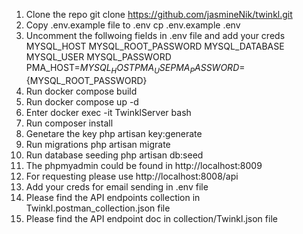 1. Clone the repo 
    git clone https://github.com/jasmineNik/twinkl.git
2. Copy .env.example file to .env
    cp .env.example .env
3. Uncomment the follwoing fields in .env file and add your creds 
    MYSQL_HOST
    MYSQL_ROOT_PASSWORD
    MYSQL_DATABASE
    MYSQL_USER
    MYSQL_PASSWORD 
    PMA_HOST=${MYSQL_HOST}
    PMA_USE
    PMA_PASSWORD=${MYSQL_ROOT_PASSWORD}
4. Run docker compose build
5. Run docker compose up -d
6. Enter docker exec -it TwinklServer bash
7. Run composer install
8. Genetare the key 
   php artisan key:generate
9. Run migrations 
    php artisan migrate
10. Run database seeding 
    php artisan db:seed
11. The phpmyadmin could be found in http://localhost:8009 
12. For requesting please use http://localhost:8008/api
13. Add your creds for email sending in .env file
14. Please find the API endpoints collection in Twinkl.postman_collection.json file
15. Please find the API endpoint doc in collection/Twinkl.json file


